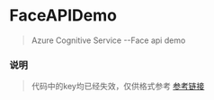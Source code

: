 # FaceAPIDemo
> Azure Cognitive Service --Face api demo
### 说明
> 代码中的key均已经失效，仅供格式参考
> [参考链接](https://dev.cognitive.azure.cn/docs/services/563879b61984550e40cbbe8d/operations/563879b61984550f30395236)
